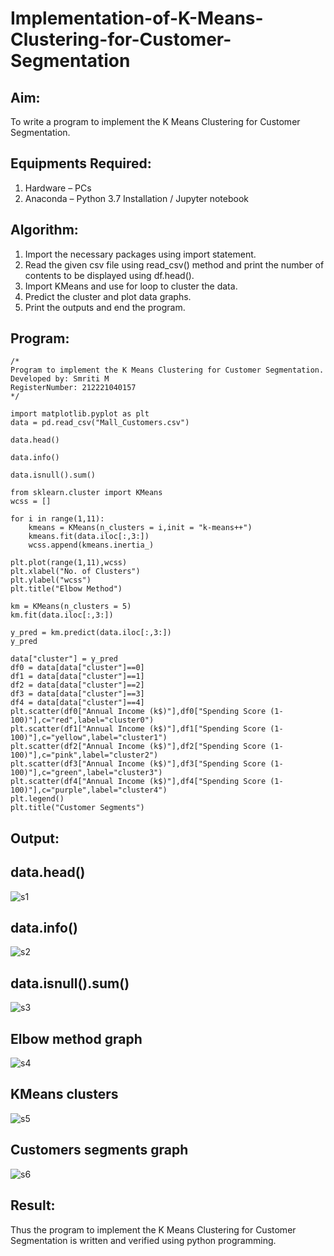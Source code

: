 # Implementation-of-K-Means-Clustering-for-Customer-Segmentation

## Aim:
To write a program to implement the K Means Clustering for Customer Segmentation.

## Equipments Required:
1. Hardware – PCs
2. Anaconda – Python 3.7 Installation / Jupyter notebook

## Algorithm:
1. Import the necessary packages using import statement.
2. Read the given csv file using read_csv() method and print the number of contents to be displayed using df.head().
3. Import KMeans and use for loop to cluster the data.
4. Predict the cluster and plot data graphs.
5. Print the outputs and end the program.

## Program:
```
/*
Program to implement the K Means Clustering for Customer Segmentation.
Developed by: Smriti M
RegisterNumber: 212221040157
*/

import matplotlib.pyplot as plt
data = pd.read_csv("Mall_Customers.csv")

data.head()

data.info()

data.isnull().sum()

from sklearn.cluster import KMeans
wcss = []

for i in range(1,11):
    kmeans = KMeans(n_clusters = i,init = "k-means++")
    kmeans.fit(data.iloc[:,3:])
    wcss.append(kmeans.inertia_)

plt.plot(range(1,11),wcss)
plt.xlabel("No. of Clusters")
plt.ylabel("wcss")
plt.title("Elbow Method")

km = KMeans(n_clusters = 5)
km.fit(data.iloc[:,3:])

y_pred = km.predict(data.iloc[:,3:])
y_pred

data["cluster"] = y_pred
df0 = data[data["cluster"]==0]
df1 = data[data["cluster"]==1]
df2 = data[data["cluster"]==2]
df3 = data[data["cluster"]==3]
df4 = data[data["cluster"]==4]
plt.scatter(df0["Annual Income (k$)"],df0["Spending Score (1-100)"],c="red",label="cluster0")
plt.scatter(df1["Annual Income (k$)"],df1["Spending Score (1-100)"],c="yellow",label="cluster1")
plt.scatter(df2["Annual Income (k$)"],df2["Spending Score (1-100)"],c="pink",label="cluster2")
plt.scatter(df3["Annual Income (k$)"],df3["Spending Score (1-100)"],c="green",label="cluster3")
plt.scatter(df4["Annual Income (k$)"],df4["Spending Score (1-100)"],c="purple",label="cluster4")
plt.legend()
plt.title("Customer Segments")
```

## Output:

## data.head()

![s1](https://github.com/SmritiManikand/Implementation-of-K-Means-Clustering-for-Customer-Segmentation/assets/113674204/b55aa9c5-794c-4058-a3ca-1ebbdfd034c6)

## data.info()

![s2](https://github.com/SmritiManikand/Implementation-of-K-Means-Clustering-for-Customer-Segmentation/assets/113674204/c3789578-b51d-4637-ac97-c761555972e8)

## data.isnull().sum()

![s3](https://github.com/SmritiManikand/Implementation-of-K-Means-Clustering-for-Customer-Segmentation/assets/113674204/ede1744a-dbd2-4f9f-81b1-15e6934a30fb)

## Elbow method graph

![s4](https://github.com/SmritiManikand/Implementation-of-K-Means-Clustering-for-Customer-Segmentation/assets/113674204/d12c9e4d-da5f-4777-8330-a858a04e55c7)

## KMeans clusters

![s5](https://github.com/SmritiManikand/Implementation-of-K-Means-Clustering-for-Customer-Segmentation/assets/113674204/f0d4292b-8c97-4df2-8e44-b501605aef03)

## Customers segments graph

![s6](https://github.com/SmritiManikand/Implementation-of-K-Means-Clustering-for-Customer-Segmentation/assets/113674204/4b32c3e6-353e-41f8-ba94-3cf250ea3c89)

## Result:
Thus the program to implement the K Means Clustering for Customer Segmentation is written and verified using python programming.
